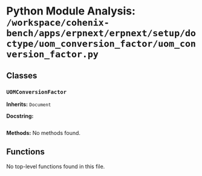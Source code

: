 # Python Module Analysis: `/workspace/cohenix-bench/apps/erpnext/erpnext/setup/doctype/uom_conversion_factor/uom_conversion_factor.py`

## Classes

### `UOMConversionFactor`
**Inherits:** `Document`


**Docstring:**
```

```

**Methods:**
No methods found.




## Functions

No top-level functions found in this file.
